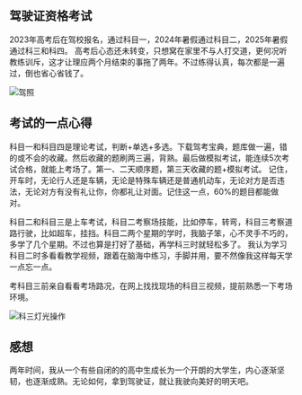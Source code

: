 <div style="display:none;" class="author">
{
    "title": "驾驶证资格考试",
    "date" : "2025-08-20",
    "weather" : "sunny",
    "description": "两年时间，终于拿到了驾驶证",
    "tag" : ["生活","日常"]
}
</div>


## 驾驶证资格考试

2023年高考后在驾校报名，通过科目一，2024年暑假通过科目二，2025年暑假通过科三和科四。
高考后心态还未转变，只想窝在家里不与人打交道，更何况听教练训斥，这才让理应两个月结束的事拖了两年。不过练得认真，每次都是一遍过，倒也省心省钱了。

![驾照](https://sns-na-i4.xhscdn.com/notes_pre_post/1040g3k831let94pdku905pgi0nb1om97uhokn10)


## 考试的一点心得
科目一和科目四是理论考试，判断+单选+多选。下载驾考宝典，题库做一遍，错的或不会的收藏。然后收藏的题刷两三遍，背熟。最后做模拟考试，能连续5次考试合格，就能上考场了。第一、二天顺序题，第三天收藏的题+模拟考试。
记住，开车时，无论行人还是车辆，无论是特殊车辆还是普通机动车，无论对方是否违法，无论对方有没有礼让你，你都礼让对面。记住这一点，60%的题目都能做对。

科目二和科目三是上车考试，科目二考察场技能，比如停车，转弯，科目三考察道路行驶，比如超车，挂挡。科目二两个星期的学时，我脑子笨，心不灵手不巧的，多学了几个星期。不过也算是打好了基础，再学科三时就轻松多了。
我认为学习科目二时多看看教学视频，跟着在脑海中练习，手脚并用，要不然像我这样每天学一点忘一点。

考科目三前亲自看看考场路况，在网上找找现场的科目三视频，提前熟悉一下考场环境。

![科三灯光操作](https://sns-na-i1.xhscdn.com/1040g00831lesvacsl26g5pgi0nb1om9798m98lg)


## 感想
两年时间，我从一个有些自闭的的高中生成长为一个开朗的大学生，内心逐渐坚韧，也逐渐成熟。无论如何，拿到驾驶证，就让我驶向美好的明天吧。





